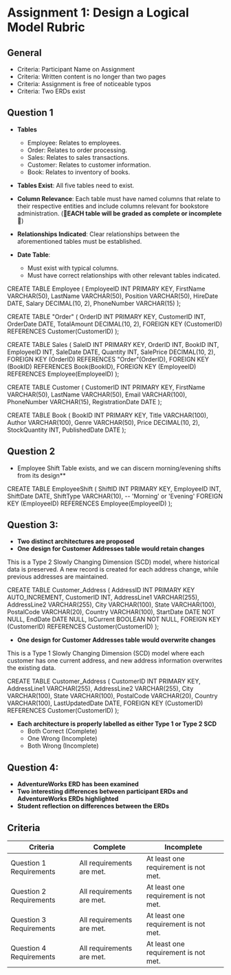 # Assignment 1: Design a Logical Model Rubric

## General
  - Criteria: Participant Name on Assignment
  - Criteria: Written content is no longer than two pages
  - Criteria: Assignment is free of noticeable typos
  - Criteria: Two ERDs exist

## Question 1

  - **Tables**
    - Employee: Relates to employees.
    - Order: Relates to order processing.
    - Sales: Relates to sales transactions.
    - Customer: Relates to customer information.
    - Book: Relates to inventory of books.

  - **Tables Exist**: All five tables need to exist.
  - **Column Relevance**: Each table must have named columns that relate to their respective entities and include columns relevant for bookstore administration. (**🚨EACH table will be graded as complete or incomplete🚨**)
  - **Relationships Indicated**: Clear relationships between the aforementioned tables must be established.
  - **Date Table**: 
    - Must exist with typical columns.
    - Must have correct relationships with other relevant tables indicated.
   
      
CREATE TABLE Employee (
    EmployeeID INT PRIMARY KEY,
    FirstName VARCHAR(50),
    LastName VARCHAR(50),
    Position VARCHAR(50),
    HireDate DATE,
    Salary DECIMAL(10, 2),
    PhoneNumber VARCHAR(15)
);

CREATE TABLE "Order" (
    OrderID INT PRIMARY KEY,
    CustomerID INT,
    OrderDate DATE,
    TotalAmount DECIMAL(10, 2),
    FOREIGN KEY (CustomerID) REFERENCES Customer(CustomerID)
);

CREATE TABLE Sales (
    SaleID INT PRIMARY KEY,
    OrderID INT,
    BookID INT,
    EmployeeID INT,
    SaleDate DATE,
    Quantity INT,
    SalePrice DECIMAL(10, 2),
    FOREIGN KEY (OrderID) REFERENCES "Order"(OrderID),
    FOREIGN KEY (BookID) REFERENCES Book(BookID),
    FOREIGN KEY (EmployeeID) REFERENCES Employee(EmployeeID)
);

CREATE TABLE Customer (
    CustomerID INT PRIMARY KEY,
    FirstName VARCHAR(50),
    LastName VARCHAR(50),
    Email VARCHAR(100),
    PhoneNumber VARCHAR(15),
    RegistrationDate DATE
);

CREATE TABLE Book (
    BookID INT PRIMARY KEY,
    Title VARCHAR(100),
    Author VARCHAR(100),
    Genre VARCHAR(50),
    Price DECIMAL(10, 2),
    StockQuantity INT,
    PublishedDate DATE
);

## Question 2
- Employee Shift Table exists, and we can discern morning/evening shifts from its design**

CREATE TABLE EmployeeShift (
    ShiftID INT PRIMARY KEY,
    EmployeeID INT,
    ShiftDate DATE,
    ShiftType VARCHAR(10),  -- 'Morning' or 'Evening'
    FOREIGN KEY (EmployeeID) REFERENCES Employee(EmployeeID)
);

## Question 3: 
- **Two distinct architectures are proposed**
- **One design for Customer Addresses table would retain changes**

This is a Type 2 Slowly Changing Dimension (SCD) model, where historical data is preserved. A new record is created for each address change, while previous addresses are maintained.

CREATE TABLE Customer_Address (
    AddressID INT PRIMARY KEY AUTO_INCREMENT,
    CustomerID INT,
    AddressLine1 VARCHAR(255),
    AddressLine2 VARCHAR(255),
    City VARCHAR(100),
    State VARCHAR(100),
    PostalCode VARCHAR(20),
    Country VARCHAR(100),
    StartDate DATE NOT NULL,
    EndDate DATE NULL,
    IsCurrent BOOLEAN NOT NULL,
    FOREIGN KEY (CustomerID) REFERENCES Customer(CustomerID)
);
  
- **One design for Customer Addresses table would overwrite changes**

This is a Type 1 Slowly Changing Dimension (SCD) model where each customer has one current address, and new address information overwrites the existing data.

CREATE TABLE Customer_Address (
    CustomerID INT PRIMARY KEY,
    AddressLine1 VARCHAR(255),
    AddressLine2 VARCHAR(255),
    City VARCHAR(100),
    State VARCHAR(100),
    PostalCode VARCHAR(20),
    Country VARCHAR(100),
    LastUpdatedDate DATE,
    FOREIGN KEY (CustomerID) REFERENCES Customer(CustomerID)
);

- **Each architecture is properly labelled as either Type 1 or Type 2 SCD**
    - Both Correct (Complete)
    - One Wrong (Incomplete)
    - Both Wrong (Incomplete)

## Question 4: 
- **AdventureWorks ERD has been examined**
- **Two interesting differences between participant ERDs and AdventureWorks ERDs highlighted**
- **Student reflection on differences between the ERDs**

## Criteria

|Criteria|Complete|Incomplete|
|--------|----|----|
|Question 1 Requirements|All requirements are met.|At least one requirement is not met.|
|Question 2 Requirements|All requirements are met.|At least one requirement is not met.|
|Question 3 Requirements|All requirements are met.|At least one requirement is not met.|
|Question 4 Requirements|All requirements are met.|At least one requirement is not met.|

